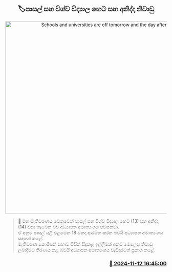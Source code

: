 <p align='center'><b><h2 align='center' title='Schools and universities are off tomorrow and the day after'>🏷පාසල් සහ විශ්ව විද්‍යාල හෙට සහ අනිද්දා නිවාඩු </h2></b></p>
<p align='center'><img src='https://helakuru.sgp1.cdn.digitaloceanspaces.com/esana/images/lib/school-students[1].jpg' width='600' alt='Schools and universities are off tomorrow and the day after'></p>

>📝 මහ මැතිවරණය වෙනුවෙන් පාසල් සහ විශ්ව විද්‍යාල හෙට (13) සහ අනිද්දා (14) වසා තැබෙන බව අධ්‍යාපන අමාත්‍යංශය පවසනවා.<br>ඒ අනුව පාසල් යළි එළඹෙන 18 වනදා ආරම්භ කරන බවයි අධ්‍යාපන අමාත්‍යංශය සඳහන් කළේ.<br>මැතිවරණ කොමිෂන් සභාව විසින් සිදුකළ ඉල්ලීමක් අනුව මෙලෙස නිවාඩු ලබාදීමට තීරණය කළ බවයි අධ්‍යාපන අමාත්‍යංශය වැඩිදුරටත් ප්‍රකාශ කළේ. <br>

<h3 align='right'><a href='https://www.helakuru.lk/esana/p/104969/'>📅 2024-11-12 16:45:00</a></h3>
